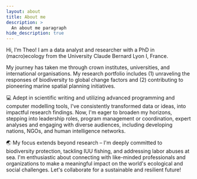 ```yaml
---
layout: about
title: About me  
description: >
  An about me paragraph 
hide_description: true
---
```


Hi, I’m Theo! I am a data analyst and researcher with a PhD in (macro)ecology from the University Claude Bernard Lyon I, France.  

My journey has taken me through crown institutes, universities, and international organisations. My research portfolio includes (1) unraveling the responses of biodiversity to global change factors and (2) contributing to pioneering marine spatial planning initiatives.

💻 Adept in scientific writing and utilizing advanced programming and computer modelling tools, I've consistently transformed data or ideas, into impactful research findings. Now, I'm eager to broaden my horizons, stepping into leadership roles, program management or coordination, expert analyses and engaging with diverse audiences, including developing nations, NGOs, and human intelligence networks.

🌏 My focus extends beyond research – I'm deeply committed to biodiversity protection, tackling IUU fishing, and addressing labor abuses at sea. I'm enthusiastic about connecting with like-minded professionals and organizations to make a meaningful impact on the world's ecological and social challenges. Let's collaborate for a sustainable and resilient future!